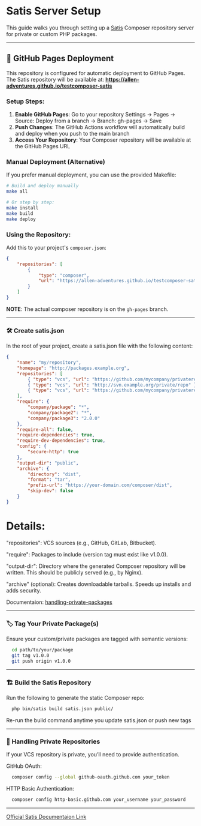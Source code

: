 # Satis Server Setup

This guide walks you through setting up a [Satis](https://getcomposer.org/doc/articles/handling-private-packages-with-satis.md) Composer repository server for private or custom PHP packages.

---

## 🚀 GitHub Pages Deployment

This repository is configured for automatic deployment to GitHub Pages. The Satis repository will be available at:
**https://allen-adventures.github.io/testcomposer-satis**

### Setup Steps:

1. **Enable GitHub Pages**: Go to your repository Settings → Pages → Source: Deploy from a branch → Branch: gh-pages → Save
2. **Push Changes**: The GitHub Actions workflow will automatically build and deploy when you push to the main branch
3. **Access Your Repository**: Your Composer repository will be available at the GitHub Pages URL

### Manual Deployment (Alternative)

If you prefer manual deployment, you can use the provided Makefile:

```bash
# Build and deploy manually
make all

# Or step by step:
make install
make build
make deploy
```

### Using the Repository:

Add this to your project's `composer.json`:

```json
{
    "repositories": [
        {
            "type": "composer",
            "url": "https://allen-adventures.github.io/testcomposer-satis"
        }
    ]
}
```

**NOTE**: The actual composer repository is on the `gh-pages` branch.

---

### 🛠 Create satis.json

In the root of your project, create a satis.json file with the following content:

```json
{
    "name": "my/repository",
    "homepage": "http://packages.example.org",
    "repositories": [
        { "type": "vcs", "url": "https://github.com/mycompany/privaterepo" },
        { "type": "vcs", "url": "http://svn.example.org/private/repo" },
        { "type": "vcs", "url": "https://github.com/mycompany/privaterepo2" }
    ],
    "require": {
        "company/package": "*",
        "company/package2": "*",
        "company/package3": "2.0.0"
    },
    "require-all": false,
    "require-dependencies": true,
    "require-dev-dependencies": true,
    "config": {
        "secure-http": true
    },
    "output-dir": "public",
    "archive": {
        "directory": "dist",
        "format": "tar",
        "prefix-url": "https://your-domain.com/composer/dist",
        "skip-dev": false
    }
}
```

# Details:

"repositories": VCS sources (e.g., GitHub, GitLab, Bitbucket).

"require": Packages to include (version tag must exist like v1.0.0).

"output-dir": Directory where the generated Composer repository will be written. This should be publicly served (e.g., by Nginx).

"archive" (optional): Creates downloadable tarballs. Speeds up installs and adds security.

Documentaion:
[handling-private-packages](https://getcomposer.org/doc/articles/handling-private-packages.md)

---

### 🏷 Tag Your Private Package(s)

Ensure your custom/private packages are tagged with semantic versions:

```bash
  cd path/to/your/package
  git tag v1.0.0
  git push origin v1.0.0
```

---

### 🏗 Build the Satis Repository

Run the following to generate the static Composer repo:

```bash
  php bin/satis build satis.json public/
```

Re-run the build command anytime you update satis.json or push new tags

---

### 🔐 Handling Private Repositories

If your VCS repository is private, you’ll need to provide authentication.

GitHub OAuth:

```bash
  composer config --global github-oauth.github.com your_token
```

HTTP Basic Authentication:

```bash
  composer config http-basic.github.com your_username your_password
```

---

[Official Satis Documentaion Link](https://github.com/composer/satis)
